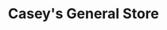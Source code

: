 ---
title: "Casey's General Store"
url: /prairie-du-chien/caseys-general-store/
shop: convenience
---